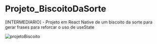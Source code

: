 # Projeto_BiscoitoDaSorte 

[INTERMEDIARIO] - Projeto em React Native de um biscoito da sorte para gerar frases para reforcar o uso de useState  


![projetoBiscoito](https://user-images.githubusercontent.com/101480326/197348713-468b2075-7017-4f21-87d7-c1e25be8cb11.png)
